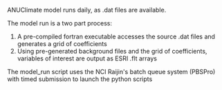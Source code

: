 ANUClimate model runs daily, as .dat files are available.  

The model run is a two part process:

1. A pre-compiled fortran executable accesses the source .dat files and generates a grid of coefficients
2. Using pre-generated background files and the grid of coefficients, variables of interest are output as ESRI .flt arrays

The model_run script uses the NCI Raijin's batch queue system (PBSPro) with timed submission to launch the python scripts
